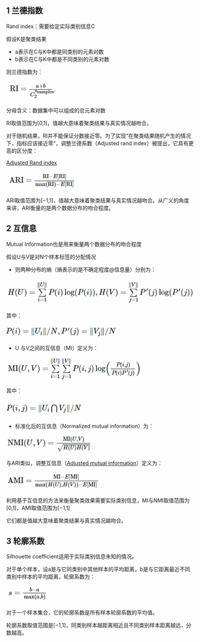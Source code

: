 ## 1 兰德指数

Rand index：需要给定实际类别信息C

假设K是聚类结果

- a表示在C与K中都是同类别的元素对数
- b表示在C与K中都是不同类别的元素对数

则兰德指数为：

![image-20210316172215384](https://raw.githubusercontent.com/DaiDuncan/PicUploader/main/img2/20210316172215.png)

分母含义：数据集中可以组成的总元素对数

RI取值范围为[0,1]，值越大意味着聚类结果与真实情况越吻合。



对于随机结果，RI并不能保证分数接近零。为了实现“在聚类结果随机产生的情况下，指标应该接近零”，调整兰德系数（Adjusted rand index）被提出，它具有更高的区分度：

[Adjusted Rand index](https://en.wikipedia.org/wiki/Rand_index#Adjusted_Rand_index)

![image-20210316172254121](https://raw.githubusercontent.com/DaiDuncan/PicUploader/main/img2/20210316172254.png)

ARI取值范围为[−1,1]，值越大意味着聚类结果与真实情况越吻合。从广义的角度来讲，ARI衡量的是两个数据分布的吻合程度。





## 2 互信息

Mutual Information也是用来衡量两个数据分布的吻合程度

假设U与V是对N个样本标签的分配情况

- 则两种分布的熵（熵表示的是不确定程度@信息量）分别为：

![image-20210316172340784](https://raw.githubusercontent.com/DaiDuncan/PicUploader/main/img2/20210316172340.png)

其中：

![image-20210316172416805](https://raw.githubusercontent.com/DaiDuncan/PicUploader/main/img2/20210316172416.png)



- U 与V之间的互信息（MI）定义为：

![image-20210316172425711](https://raw.githubusercontent.com/DaiDuncan/PicUploader/main/img2/20210316172425.png)

其中：

![image-20210316172438879](https://raw.githubusercontent.com/DaiDuncan/PicUploader/main/img2/20210316172439.png)



- 标准化后的互信息（Normalized mutual information）为：

![image-20210316172449032](https://raw.githubusercontent.com/DaiDuncan/PicUploader/main/img2/20210316172449.png)





与ARI类似，调整互信息（[Adjusted mutual information](https://en.wikipedia.org/wiki/Adjusted_Mutual_Information)）定义为：

![image-20210316172458496](https://raw.githubusercontent.com/DaiDuncan/PicUploader/main/img2/20210316172458.png)

利用基于互信息的方法来衡量聚类效果需要实际类别信息，MI与NMI取值范围为[0,1]，AMI取值范围为[−1,1]

它们都是值越大意味着聚类结果与真实情况越吻合。



## 3 轮廓系数

Silhouette coefficient适用于实际类别信息未知的情况。

对于单个样本，设a是与它同类别中其他样本的平均距离，b是与它距离最近不同类别中样本的平均距离，轮廓系数为：

![image-20210316172545600](https://raw.githubusercontent.com/DaiDuncan/PicUploader/main/img2/20210316172545.png)

对于一个样本集合，它的轮廓系数是所有样本轮廓系数的平均值。

轮廓系数取值范围是[−1,1]，同类别样本越距离相近且不同类别样本距离越远，分数越高。





